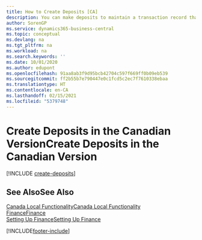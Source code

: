 ```yaml
---
title: How to Create Deposits [CA]
description: You can make deposits to maintain a transaction record that contains information that can be applied to outstanding invoices and credit memos in the Canadian version.
author: SorenGP
ms.service: dynamics365-business-central
ms.topic: conceptual
ms.devlang: na
ms.tgt_pltfrm: na
ms.workload: na
ms.search.keywords: ''
ms.date: 10/01/2020
ms.author: edupont
ms.openlocfilehash: 91aa8ab3f9d95bcb42704c597f669ff0b09eb539
ms.sourcegitcommit: ff2b55b7e790447e0c1fcd5c2ec7f7610338ebaa
ms.translationtype: HT
ms.contentlocale: en-CA
ms.lasthandoff: 02/15/2021
ms.locfileid: "5379748"
---
```

# <a name="create-deposits-in-the-canadian-version"></a><span data-ttu-id="69096-103">Create Deposits in the Canadian Version</span><span class="sxs-lookup"><span data-stu-id="69096-103">Create Deposits in the Canadian Version</span></span>

[!INCLUDE [create-deposits](../includes/CAMXUS/create-deposits.md)]

## <a name="see-also"></a><span data-ttu-id="69096-104">See Also</span><span class="sxs-lookup"><span data-stu-id="69096-104">See Also</span></span>

[<span data-ttu-id="69096-105">Canada Local Functionality</span><span class="sxs-lookup"><span data-stu-id="69096-105">Canada Local Functionality</span></span>](canada-local-functionality.md)  
[<span data-ttu-id="69096-106">Finance</span><span class="sxs-lookup"><span data-stu-id="69096-106">Finance</span></span>](../../finance.md)  
[<span data-ttu-id="69096-107">Setting Up Finance</span><span class="sxs-lookup"><span data-stu-id="69096-107">Setting Up Finance</span></span>](../../finance.md)  


[!INCLUDE[footer-include](../../includes/footer-banner.md)]